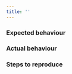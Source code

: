 ```yaml
---
title: ''
---
```


### Expected behaviour

<!-- Explain what you expected to happen. -->

### Actual behaviour

<!-- Explain what actually happened. If an exception occurred, please include a stack trace if available. -->

### Steps to reproduce

<!-- A concise, repeatable, example of how to illustrate the issue. -->

